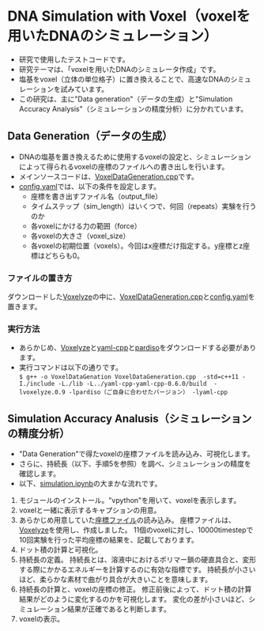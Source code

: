 # DNA Simulation with Voxel（voxelを用いたDNAのシミュレーション）
- 研究で使用したテストコードです。
- 研究テーマは、「voxelを用いたDNAのシミュレータ作成」です。
- 塩基をvoxel（立体の単位格子）に置き換えることで、高速なDNAのシミュレーションを試みています。
- この研究は、主に"Data generation"（データの生成）と"Simulation Accuracy Analysis"（シミュレーションの精度分析）に分かれています。
## Data Generation（データの生成）
- DNAの塩基を置き換えるために使用するvoxelの設定と、シミュレーションによって得られるvoxelの座標のファイルへの書き出しを行います。
- メインソースコードは、[VoxelDataGeneration.cpp](https://github.com/nanami-7020/DNA-simulation-with-Voxel/blob/master/VoxelDataGeneration.cpp)です。
- [config.yaml](https://github.com/nanami-7020/DNA-simulation-with-Voxel/blob/master/config.yaml)では、以下の条件を設定します。
  - 座標を書き出すファイル名（output_file）
  - タイムステップ（sim_length）はいくつで、何回（repeats）実験を行うのか
  - 各voxelにかける力の範囲（force）
  - 各voxelの大きさ（voxel_size）
  - 各voxelの初期位置（voxels）。今回はx座標だけ指定する。y座標とz座標はどちらも0。
### ファイルの置き方
ダウンロードした[Voxelyze](https://github.com/jonhiller/Voxelyze)の中に、[VoxelDataGeneration.cpp](https://github.com/nanami-7020/DNA-simulation-with-Voxel/blob/master/VoxelDataGeneration.cpp)と[config.yaml](https://github.com/nanami-7020/DNA-simulation-with-Voxel/blob/master/config.yaml)を置きます。
### 実行方法
- あらかじめ、[Voxelyze](https://github.com/jonhiller/Voxelyze)と[yaml-cpp](https://conan.io/center/yaml-cpp)と[pardiso](https://pardiso-project.org/download/ajan2018600bb6ex6hze7cv15/)をダウンロードする必要があります。  
- 実行コマンドは以下の通りです。  
`$ g++ -o VoxelDataGenation VoxelDataGeneration.cpp  -std=c++11 -I./include -L./lib -L../yaml-cpp-yaml-cpp-0.6.0/build  -lvoxelyze.0.9 -lpardiso（ご自身に合わせたバージョン） -lyaml-cpp`
  
  
## Simulation Accuracy Analusis（シミュレーションの精度分析）
- "Data Generation"で得たvoxelの座標ファイルを読み込み、可視化します。
- さらに、持続長（以下、手順5を参照）を調べ、シミュレーションの精度を確認します。
- 以下、[simulation.ipynb](https://github.com/nanami-7020/DNA-simulation-with-Voxel/blob/master/simulation.ipynb)の大まかな流れです。
1. モジュールのインストール。"vpython"を用いて、voxelを表示します。
2. voxelと一緒に表示するキャプションの用意。
3. あらかじめ用意していた[座標ファイル](https://github.com/nanami-7020/DNA-simulation-with-Voxel/blob/master/my_output.txt)の読み込み。  座標ファイルは、[Voxelyze](https://github.com/jonhiller/Voxelyze)を使用し、作成しました。  11個のvoxelに対し、10000timestepで10回実験を行った平均座標の結果を、記載しております。
4. ドット積の計算と可視化。
5. 持続長の定義。  持続長とは、溶液中におけるポリマー鎖の硬直具合と、変形する際にかかるエネルギーを計算するのに有効な指標です。  持続長が小さいほど、柔らかな素材で曲がり具合が大きいことを意味します。
6. 持続長の計算と、voxelの座標の修正。  修正前後によって、ドット積の計算結果がどのように変化するのかを可視化します。  変化の差が小さいほど、シミュレーション結果が正確であると判断します。
7. voxelの表示。
